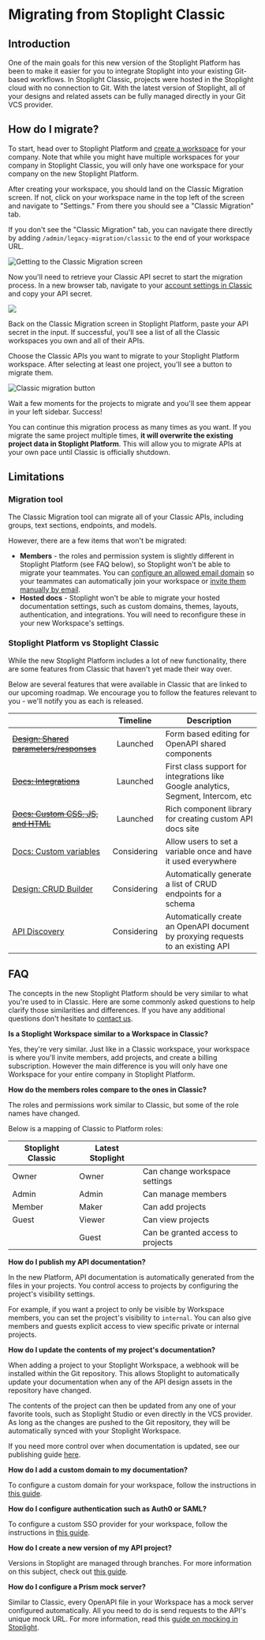 # Migrating from Stoplight Classic

## Introduction

One of the main goals for this new version of the Stoplight Platform has been to make it easier for you to integrate Stoplight into your existing Git-based workflows. In Stoplight Classic, projects were hosted in the Stoplight cloud with no connection to Git. With the latest version of Stoplight, all of your designs and related assets can be fully managed directly in your Git VCS
provider.

## How do I migrate?

To start, head over to Stoplight Platform and [create a workspace](https://stoplight.io/welcome/create) for your company. Note that while you might have multiple workspaces for your company in Stoplight Classic, you will only have one workspace for your company on the new Stoplight Platform.

After creating your workspace, you should land on the Classic Migration screen. If not, click on your workspace name in the top left of the screen and navigate to "Settings." From there you should see a "Classic Migration" tab.

If you don't see the "Classic Migration" tab, you can navigate there directly by adding `/admin/legacy-migration/classic` to the end of your workspace URL.

![Getting to the Classic Migration screen](../assets/images/classic-migration-screen.png)

Now you'll need to retrieve your Classic API secret to start the migration process. In a new browser tab, navigate to your [account settings in Classic](https://app.stoplight.io/account/settings) and copy your API secret.

![](../assets/images/classic-account-settings.png)

Back on the Classic Migration screen in Stoplight Platform, paste your API secret in the input. If successful, you'll see a list of all the Classic workspaces you own and all of their APIs.

Choose the Classic APIs you want to migrate to your Stoplight Platform workspace. After selecting at least one project, you'll see a button to migrate them.

![Classic migration button](../assets/images/classic-migration-button.png)

Wait a few moments for the projects to migrate and you'll see them appear in your left sidebar. Success!

You can continue this migration process as many times as you want. If you migrate the same project multiple times, **it will overwrite the existing project data in Stoplight Platform**. This will allow you to migrate APIs at your own pace until Classic is officially shutdown.

## Limitations

### Migration tool

The Classic Migration tool can migrate all of your Classic APIs, including groups, text sections, endpoints, and models.

However, there are a few items that won't be migrated:

- **Members** - the roles and permission system is slightly different in Stoplight Platform (see FAQ below), so Stoplight won't be able to migrate your teammates. You can [configure an allowed email domain](../2.-workspaces/d.inviting-your-team.md#allow-access-by-email-domain) so your teammates can automatically join your workspace or [invite them manually by email](../2.-workspaces/d.inviting-your-team.md).
- **Hosted docs** - Stoplight won't be able to migrate your hosted documentation settings, such as custom domains, themes, layouts, authentication, and integrations. You will need to reconfigure these in your new Workspace's settings.

### Stoplight Platform vs Stoplight Classic

While the new Stoplight Platform includes a lot of new functionality, there are some features from Classic that haven't yet made their way over.

Below are several features that were available in Classic that are linked to our upcoming roadmap. We encourage you to follow the features relevant to you - we'll notify you as each is released.

|                                                                                                                    |  Timeline   | Description                                                                        |
| ------------------------------------------------------------------------------------------------------------------ | :---------: | ---------------------------------------------------------------------------------- |
| [~~Design: Shared parameters/responses~~](https://roadmap.stoplight.io/c/138-support-for-openapi-shared-responses) |  Launched   | Form based editing for OpenAPI shared components                                   |
| [~~Docs: Integrations~~](https://roadmap.stoplight.io/c/64-analytics-integrations)                                 |  Launched   | First class support for integrations like Google analytics, Segment, Intercom, etc |
| [~~Docs: Custom CSS, JS, and HTML~~](https://roadmap.stoplight.io/c/57-embeddable-component-library)               |  Launched   | Rich component library for creating custom API docs site                           |
| [Docs: Custom variables](https://roadmap.stoplight.io/c/47-custom-variables)                                       | Considering | Allow users to set a variable once and have it used everywhere                     |
| [Design: CRUD Builder](https://roadmap.stoplight.io/c/63-crud-builder)                                             | Considering | Automatically generate a list of CRUD endpoints for a schema                       |
| [API Discovery](https://roadmap.stoplight.io/c/66-learning-recording)                                              | Considering | Automatically create an OpenAPI document by proxying requests to an existing API   |

## FAQ

<!-- markdown-link-check-disable-next-line -->
The concepts in the new Stoplight Platform should be very similar to what you're used to in Classic. Here are some commonly asked questions to help clarify those similarities and differences. If you have any additional questions don't hesitate to [contact us](https://support.stoplight.io).

**Is a Stoplight Workspace similar to a Workspace in Classic?**

Yes, they're very similar. Just like in a Classic workspace, your workspace is where you'll invite members, add projects, and create a billing subscription. However the main difference is you will only have one Workspace for your entire company in Stoplight Platform.

**How do the members roles compare to the ones in Classic?**

The roles and permissions work similar to Classic, but some of the role names have changed.

Below is a mapping of Classic to Platform roles:

| Stoplight Classic | Latest Stoplight |                                   |
| ----------------- | ---------------- | --------------------------------- |
| Owner             | Owner            | Can change workspace settings     |
| Admin             | Admin            | Can manage members                |
| Member            | Maker            | Can add projects                  |
| Guest             | Viewer           | Can view projects                 |
|                   | Guest            | Can be granted access to projects |

**How do I publish my API documentation?**

In the new Platform, API documentation is automatically generated from the files in your projects. You control access to projects by configuring the project's visibility settings.

For example, if you want a project to only be visible by Workspace members, you can set the project's visibility to `internal`. You can also give members and guests explicit access to view specific private or internal projects.

**How do I update the contents of my project's documentation?**

When adding a project to your Stoplight Workspace, a webhook will be installed within the Git repository. This allows Stoplight to automatically update your documentation when any of the API design assets in the repository have changed.

The contents of the project can then be updated from any one of your favorite tools, such as Stoplight Studio or even directly in the VCS provider. As long as the changes are pushed to the Git repository, they will be automatically synced with your Stoplight Workspace.

If you need more control over when documentation is updated, see our publishing guide [here](../2.-workspaces/g.automating-publishing.md).

**How do I add a custom domain to my documentation?**

To configure a custom domain for your workspace, follow the instructions in [this guide](../2.-workspaces/j.custom-domains.md).

**How do I configure authentication such as Auth0 or SAML?**

To configure a custom SSO provider for your workspace, follow the instructions in [this guide](../2.-workspaces/e.configuring-authentication.md).

**How do I create a new version of my API project?**

Versions in Stoplight are managed through branches. For more information on this subject, check out [this guide](../2.-workspaces/h.branch-management.md).

**How do I configure a Prism mock server?**

Similar to Classic, every OpenAPI file in your Workspace has a mock server configured automatically. All you need to do is send requests to the API's unique mock URL. For more information, read this [guide on mocking in Stoplight](../3.-design/setting-up-a-mock-server.md).
